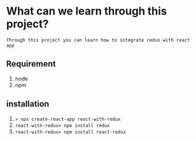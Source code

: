 # What can we learn through this project?
`Through this project you can learn how to integrate redux with react app`

## Requirement 
 1. node
 2. npm 

 ## installation

 1. `> npx create-react-app react-with-redux`
 2. `react-with-redux> npm install redux`
 3. `react-with-redux> npm install react-redux`